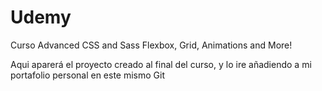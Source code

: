 # Udemy
Curso Advanced CSS and Sass Flexbox, Grid, Animations and More!

Aqui aparerá el proyecto creado al final del curso, y lo ire añadiendo a mi portafolio personal en este mismo Git
